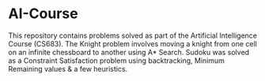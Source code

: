 AI-Course
=========

This repository contains problems solved as part of the Artificial Intelligence Course (CS683). The Knight problem 
involves moving a knight from one cell on an infinite chessboard to another using A* Search. Sudoku was solved as 
a Constraint Satisfaction problem using backtracking, Minimum Remaining values & a few heuristics.
